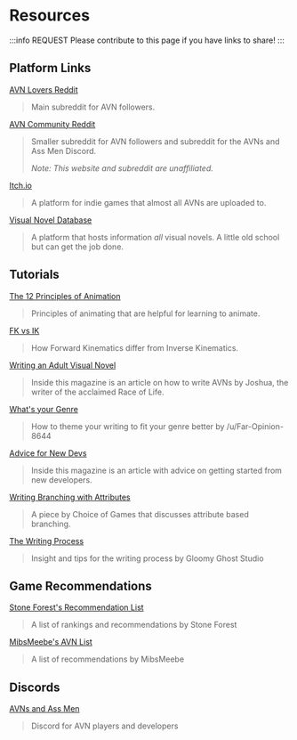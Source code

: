 # Resources

:::info REQUEST
Please contribute to this page if you have links to share!
:::

## Platform Links

[AVN Lovers Reddit](https://www.reddit.com/r/AVN_Lovers/)

> Main subreddit for AVN followers.

[AVN Community Reddit](https://www.reddit.com/r/AVNCommunity/)

> Smaller subreddit for AVN followers and subreddit for the AVNs and Ass Men Discord.
>
> _Note: This website and subreddit are unaffiliated._

[Itch.io](https://itch.io/)

> A platform for indie games that almost all AVNs are uploaded to.

[Visual Novel Database](https://vndb.org/)

> A platform that hosts information _all_ visual novels. A little old school but can get the job done.

## Tutorials

[The 12 Principles of Animation](https://www.youtube.com/watch?v=uDqjIdI4bF4)

> Principles of animating that are helpful for learning to animate.

[FK vs IK](https://www.youtube.com/watch?v=c1iv0dbtMJ4)

> How Forward Kinematics differ from Inverse Kinematics.

[Writing an Adult Visual Novel](https://firebasestorage.googleapis.com/v0/b/avn-web.appspot.com/o/magazines%2F2-1.pdf?alt=media&token=95a694fc-a83c-478c-9b7f-5b419fd0c10e)

> Inside this magazine is an article on how to write AVNs by Joshua, the writer of the acclaimed Race of Life.

[What's your Genre](/articles/whats-your-genre-far-opinion-8644)

> How to theme your writing to fit your genre better by /u/Far-Opinion-8644

[Advice for New Devs](https://firebasestorage.googleapis.com/v0/b/avn-web.appspot.com/o/magazines%2F2-8.pdf?alt=media&token=4d6b2bb8-2ba2-4f83-b948-f4c6b6fb7874)

> Inside this magazine is an article with advice on getting started from new developers.

[Writing Branching with Attributes](https://www.choiceofgames.com/2011/07/by-the-numbers-how-to-write-a-long-interactive-novel-that-doesnt-suck/)

> A piece by Choice of Games that discusses attribute based branching.

[The Writing Process](/articles/the-writing-process-gloomy-ghost)

> Insight and tips for the writing process by Gloomy Ghost Studio

## Game Recommendations

[Stone Forest's Recommendation List](https://stoneforest.notion.site/d0acc75e7db64d4494eeebf19107e52c?v=9926c9220d8740feaf6c81aeb558f58e)

> A list of rankings and recommendations by Stone Forest

[MibsMeebe's AVN List](https://drive.google.com/file/d/1QWW0-vlD65H3oxKHodY76zX25MuZYt9Z/view?pli=1)

> A list of recommendations by MibsMeebe

## Discords

[AVNs and Ass Men](https://discord.gg/kz4wKwBFZh)

> Discord for AVN players and developers
